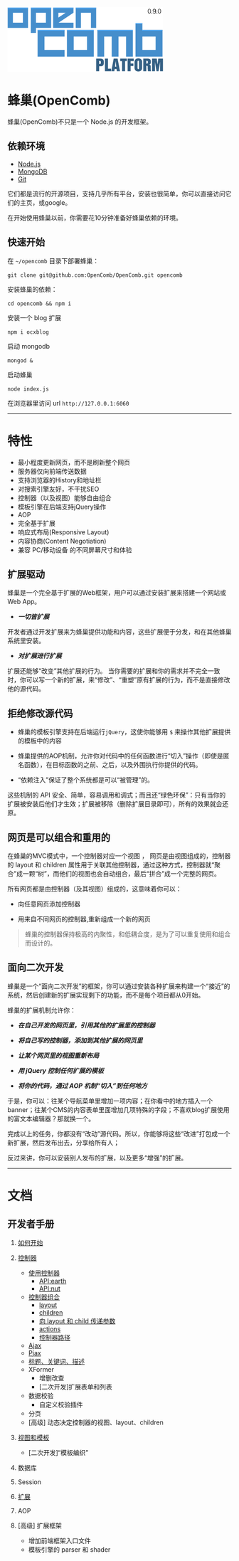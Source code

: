 ![opencomb logo](public/images/logo.png)

蜂巢(OpenComb)
===

蜂巢(OpenComb)不只是一个 Node.js 的开发框架。

## 依赖环境

* [Node.js](http://nodejs.org/)
* [MongoDB](http://www.mongodb.org/)
* [Git](http://git-scm.com/)

它们都是流行的开源项目，支持几乎所有平台，安装也很简单，你可以直接访问它们的主页，或google。

在开始使用蜂巢以前，你需要花10分钟准备好蜂巢依赖的环境。

## 快速开始

在 `~/opencomb` 目录下部署蜂巢：

```
git clone git@github.com:OpenComb/OpenComb.git opencomb
```

安装蜂巢的依赖：

```
cd opencomb && npm i
```

安装一个 blog 扩展

```
npm i ocxblog
```

启动 mongodb

```
mongod &
```

启动蜂巢

```
node index.js
```

在浏览器里访问 url `http://127.0.0.1:6060`


---

# 特性

* 最小程度更新网页，而不是刷新整个网页
* 服务器仅向前端传送数据
* 支持浏览器的History和地址栏
* 对搜索引擎友好，不干扰SEO
* 控制器（以及视图）能够自由组合
* 模板引擎在后端支持jQuery操作
* AOP
* 完全基于扩展
* 响应式布局(Responsive Layout)
* 内容协商(Content Negotiation)
* 兼容 PC/移动设备 的不同屏幕尺寸和体验



## 扩展驱动

蜂巢是一个完全基于扩展的Web框架，用户可以通过安装扩展来搭建一个网站或Web App。

* ___一切皆扩展___

开发者通过开发扩展来为蜂巢提供功能和内容，这些扩展便于分发，和在其他蜂巢系统里安装。

* ___对扩展进行扩展___

扩展还能够“改变”其他扩展的行为。
当你需要的扩展和你的需求并不完全一致时，你可以写一个新的扩展，来“修改”、“重塑”原有扩展的行为，而不是直接修改他的源代码。

## 拒绝修改源代码

* 蜂巢的模板引擎支持在后端运行`jQuery`，这使你能够用 `$` 来操作其他扩展提供的模板中的内容

* 蜂巢提供的AOP机制，允许你对代码中的任何函数进行“切入”操作（即使是匿名函数），在目标函数的之前、之后，以及外围执行你提供的代码。

* “依赖注入”保证了整个系统都是可以“被管理”的。

这些机制的 API 安全、简单，容易调用和调式；而且还“绿色环保”：只有当你的扩展被安装后他们才生效；扩展被移除（删除扩展目录即可），所有的效果就会还原。


## 网页是可以组合和重用的

在蜂巢的MVC模式中，一个控制器对应一个视图 ，
网页是由视图组成的，控制器的 layout 和 children 属性用于关联其他控制器，通过这种方式，控制器就“聚合”成一颗“树”，而他们的视图也会自动组合，最后“拼合”成一个完整的网页。

所有网页都是由控制器（及其视图）组成的，这意味着你可以：

* 向任意网页添加控制器

* 用来自不同网页的控制器,重新组成一个新的网页

> 蜂巢的控制器保持极高的内聚性，和低耦合度，是为了可以重复使用和组合而设计的。


## 面向二次开发

蜂巢是一个“面向二次开发”的框架，你可以通过安装各种扩展来构建一个“接近”的系统，然后创建新的扩展实现剩下的功能，而不是每个项目都从0开始。

蜂巢的扩展机制允许你：

* ___在自己开发的网页里，引用其他的扩展里的控制器___

* ___将自己写的控制器，添加到其他扩展的网页里___

* ___让某个网页里的视图重新布局___

* ___用 jQuery 控制任何扩展的模板___

* ___将你的代码，通过 AOP 机制“切入”到任何地方___

于是，你可以：往某个导航菜单里增加一项内容；在你看中的地方插入一个banner；往某个CMS的内容表单里面增加几项特殊的字段；不喜欢blog扩展使用的富文本编辑器？那就换一个。

完成以上的任务，你都没有“改动”源代码。所以，你能够将这些“改进”打包成一个新扩展，然后发布出去，分享给所有人；

反过来讲，你可以安装别人发布的扩展，以及更多“增强”的扩展。


---

# 文档

## 开发者手册

1. [如何开始](doc/manual/how-to-start.md)

2. [控制器](doc/manual/using-controller.md)
	* [使用控制器](doc/manual/using-controller.md)
		* [API:earth](doc/manual/earth-api.md)
		* [API:nut](doc/manual/nut-api.md)
	* [控制器组合](doc/manual/controller-aggregation.md)
		* [layout](doc/manual/controller-aggregation.md#layout)
		* [children](doc/manual/controller-aggregation.md#children)
		* [向 layout 和 child 传递参数](doc/manual/controller-aggregation.md#向+layout+和+child+传递参数)
		* [actions](doc/manual/controller-aggregation.md#actions)
		* [控制器路径](doc/manual/controller-aggregation.md#控制器路径)
	* [Ajax](doc/manual/ajax.md)
	* [Pjax](doc/manual/pjax.md)
	* [标题、关键词、描述](doc/manual/title-keywords-description.md)
	* XFormer
		* 增删改查
		* [二次开发]扩展表单和列表
	* 数据校验
		* 自定义校验插件
	* 分页
	* [高级] 动态决定控制器的视图、layout、children

3. [视图和模板](doc/manual/template-and-view.md)
	* [二次开发]“模板编织”

4. 数据库

5. Session

6. [扩展](doc/manual/extension.md)

7. AOP

8. [高级] 扩展框架
	* 增加前端框架入口文件
	* 模板引擎的 parser 和 shader







